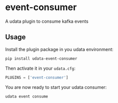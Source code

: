 # event-consumer

A udata plugin to consume kafka events

## Usage

Install the plugin package in you udata environment:

```bash
pip install udata-event-consumer
```

Then activate it in your `udata.cfg`:

```python
PLUGINS = ['event-consumer']
```

You are now ready to start your udata consumer:
```bash
udata event consume
```
